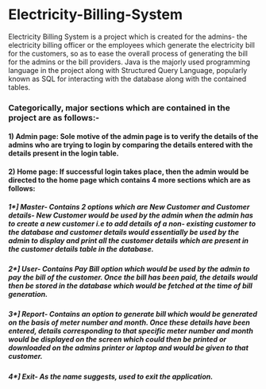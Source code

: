 # Electricity-Billing-System

Electricity Billing System is a project which is created for the admins- the electricity billing officer or the employees which generate the electricity bill for the customers, so as to ease the overall process of generating the bill for the admins or the bill providers.
Java is the majorly used programming language in the project along with Structured Query Language, popularly known as SQL for interacting with the database along with the contained tables. 

### Categorically, major sections which are contained in the project are as follows:- 
#### 1) Admin page: Sole motive of the admin page is to verify the details of the admins who are trying to login by comparing the details entered with the details present in the login table.

#### 2) Home page: If successful login takes place, then the admin would be directed to the home page which contains 4 more sections which are as follows:
##### 1*] Master- Contains 2 options which are New Customer and Customer details- New Customer would be used by the admin when the admin has to create a new customer i.e to add details of a non- existing customer to the database and customer details would essentially be used by the admin to display and print all the customer details which are present in the customer details table in the database. 
##### 2*] User- Contains Pay Bill option which would be used by the admin to pay the bill of the customer. Once the bill has been paid, the details would then be stored in the database which would be fetched at the time of bill generation. 
##### 3*] Report- Contains an option to generate bill which would be generated on the basis of meter number and month. Once these details have been entered, details corresponding to that specific meter number and month would be displayed on the screen which could then be printed or downloaded on the admins printer or laptop and would be given to that customer. 
##### 4*] Exit- As the name suggests, used to exit the application.

 
